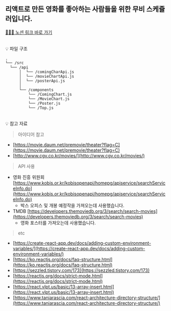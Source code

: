 ## 리액트로 만든 영화를 좋아하는 사람들을 위한 무비 스케쥴러입니다.

[🙇🏻‍♀️ 노션 링크 바로 가기](https://www.notion.so/1two13/react-df093c30af1d460ca6bb7e3b5d6c1230)

<br/>
💡 파일 구조

    .
    └── /src
      └── /api
          │  └── /comingCharApi.js
          │  └── /movieChartApi.js
          │  └── /posterApi.js
          │
          └── /components
              └── /ComingChart.js
              └── /MovieChart.js
              └── /Poster.js
              └── /Top.js


<br/>
💡 참고 자료

> 아이디어 참고

- [https://movie.daum.net/premovie/theater?flag=C](https://movie.daum.net/premovie/theater?flag=C)
- [http://www.cgv.co.kr/movies/](http://www.cgv.co.kr/movies/)

> API 사용

- 영화 진흥 위원회 [https://www.kobis.or.kr/kobisopenapi/homepg/apiservice/searchServiceInfo.do](https://www.kobis.or.kr/kobisopenapi/homepg/apiservice/searchServiceInfo.do)
  - 박스 오피스 및 개봉 예정작을 가져오는데 사용했습니다.
- TMDB [https://developers.themoviedb.org/3/search/search-movies](https://developers.themoviedb.org/3/search/search-movies)
  - 영화 포스터를 가져오는데 사용했습니다.

> etc

- [https://create-react-app.dev/docs/adding-custom-environment-variables/](https://create-react-app.dev/docs/adding-custom-environment-variables/)
- [https://ko.reactjs.org/docs/faq-structure.html](https://ko.reactjs.org/docs/faq-structure.html)
- [https://sezzled.tistory.com/173](https://sezzled.tistory.com/173)
- [https://reactjs.org/docs/strict-mode.html](https://reactjs.org/docs/strict-mode.html)
- [https://react.vlpt.us/basic/13-array-insert.html](https://react.vlpt.us/basic/13-array-insert.html)
- [https://www.taniarascia.com/react-architecture-directory-structure/](https://www.taniarascia.com/react-architecture-directory-structure/)
